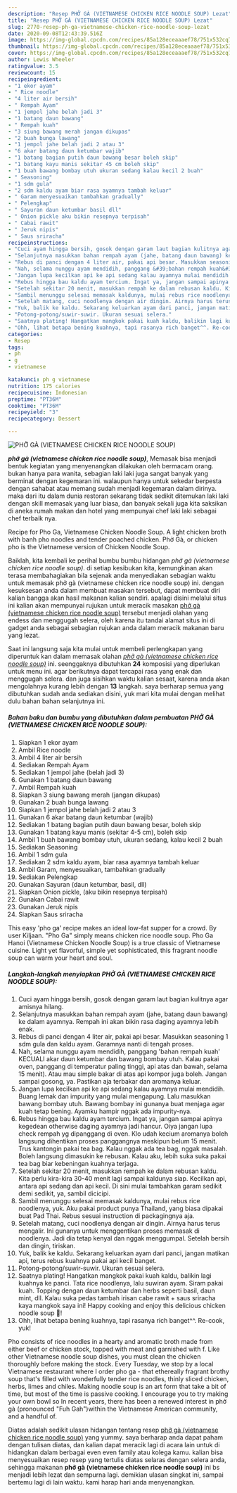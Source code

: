 ```yaml
---
description: "Resep PHỞ GÀ (VIETNAMESE CHICKEN RICE NOODLE SOUP) Lezat"
title: "Resep PHỞ GÀ (VIETNAMESE CHICKEN RICE NOODLE SOUP) Lezat"
slug: 2770-resep-ph-ga-vietnamese-chicken-rice-noodle-soup-lezat
date: 2020-09-08T12:43:39.516Z
image: https://img-global.cpcdn.com/recipes/85a128eceaaaef78/751x532cq70/phở-ga-vietnamese-chicken-rice-noodle-soup-foto-resep-utama.jpg
thumbnail: https://img-global.cpcdn.com/recipes/85a128eceaaaef78/751x532cq70/phở-ga-vietnamese-chicken-rice-noodle-soup-foto-resep-utama.jpg
cover: https://img-global.cpcdn.com/recipes/85a128eceaaaef78/751x532cq70/phở-ga-vietnamese-chicken-rice-noodle-soup-foto-resep-utama.jpg
author: Lewis Wheeler
ratingvalue: 3.5
reviewcount: 15
recipeingredient:
- "1 ekor ayam"
- " Rice noodle"
- "4 liter air bersih"
- " Rempah Ayam"
- "1 jempol jahe belah jadi 3"
- "1 batang daun bawang"
- " Rempah kuah"
- "3 siung bawang merah jangan dikupas"
- "2 buah bunga lawang"
- "1 jempol jahe belah jadi 2 atau 3"
- "6 akar batang daun ketumbar wajib"
- "1 batang bagian putih daun bawang besar boleh skip"
- "1 batang kayu manis sekitar 45 cm boleh skip"
- "1 buah bawang bombay utuh ukuran sedang kalau kecil 2 buah"
- " Seasoning"
- "1 sdm gula"
- "2 sdm kaldu ayam biar rasa ayamnya tambah keluar"
- " Garam menyesuaikan tambahkan gradually"
- " Pelengkap"
- " Sayuran daun ketumbar basil dll"
- " Onion pickle aku bikin resepnya terpisah"
- " Cabai rawit"
- " Jeruk nipis"
- " Saus sriracha"
recipeinstructions:
- "Cuci ayam hingga bersih, gosok dengan garam laut bagian kulitnya agar amisnya hilang."
- "Selanjutnya masukkan bahan rempah ayam (jahe, batang daun bawang) ke dalam ayamnya. Rempah ini akan bikin rasa daging ayamnya lebih enak."
- "Rebus di panci dengan 4 liter air, pakai api besar. Masukkan seasoning 1 sdm gula dan kaldu ayam. Garamnya nanti di tengah proses."
- "Nah, selama nunggu ayam mendidih, panggang &#39;bahan rempah kuah&#39; KECUALI akar daun ketumbar dan bawang bombay utuh. Kalau pakai oven, panggang di temperatur paling tinggi, api atas dan bawah, selama 15 menit). Atau mau simple bakar di atas api kompor juga boleh. Jangan sampai gosong, ya. Pastikan aja terbakar dan aromanya keluar."
- "Jangan lupa kecilkan api ke api sedang kalau ayamnya mulai mendidih. Buang lemak dan impurity yang mulai mengapung. Lalu masukkan bawang bombay utuh. Bawang bombay ini gunanya buat menjaga agar kuah tetap bening. Ayamku hampir nggak ada impurity-nya."
- "Rebus hingga bau kaldu ayam tercium. Ingat ya, jangan sampai apinya kegedean otherwise daging ayamnya jadi hancur. Oiya jangan lupa check rempah yg dipanggang di oven. Klo udah kecium aromanya boleh langsung dihentikan proses panggangnya meskipun belum 15 menit. Trus kantongin pakai tea bag. Kalau nggak ada tea bag, nggak masalah. Boleh langsung dimasukin ke rebusan. Kalau aku, lebih suka suka pakai tea bag biar kebeningan kuahnya terjaga."
- "Setelah sekitar 20 menit, masukkan rempah ke dalam rebusan kaldu. Kita perlu kira-kira 30-40 menit lagi sampai kaldunya siap. Kecilkan api, antara api sedang dan api kecil. Di sini mulai tambahkan garam sedikit demi sedikit, ya, sambil dicicipi."
- "Sambil menunggu selesai memasak kaldunya, mulai rebus rice noodlenya, yuk. Aku pakai product punya Thailand, yang biasa dipakai buat Pad Thai. Rebus sesuai instruction di packagingnya aja."
- "Setelah matang, cuci noodlenya dengan air dingin. Airnya harus terus mengalir. Ini gunanya untuk menggentikan proses memasak di noodlenya. Jadi dia tetap kenyal dan nggak menggumpal. Setelah bersih dan dingin, tiriskan."
- "Yuk, balik ke kaldu. Sekarang keluarkan ayam dari panci, jangan matikan api, terus rebus kuahnya pakai api kecil banget."
- "Potong-potong/suwir-suwir. Ukuran sesuai selera."
- "Saatnya plating! Hangatkan mangkok pakai kuah kaldu, balikin lagi kuahnya ke panci. Tata rice noodlenya, lalu suwiran ayam. Siram pakai kuah. Topping dengan daun ketumbar dan herbs seperti basil, daun mint, dll. Kalau suka pedas tambah irisan cabe rawit + saus sriracha kaya mangkok saya ini! Happy cooking and enjoy this delicious chicken noodle soup 🍜!"
- "Ohh, lihat betapa bening kuahnya, tapi rasanya rich banget^^. Re-cook, yuk!"
categories:
- Resep
tags:
- ph
- g
- vietnamese

katakunci: ph g vietnamese 
nutrition: 175 calories
recipecuisine: Indonesian
preptime: "PT36M"
cooktime: "PT36M"
recipeyield: "3"
recipecategory: Dessert

---
```



![PHỞ GÀ (VIETNAMESE CHICKEN RICE NOODLE SOUP)](https://img-global.cpcdn.com/recipes/85a128eceaaaef78/751x532cq70/phở-ga-vietnamese-chicken-rice-noodle-soup-foto-resep-utama.jpg)

<b><i>phở gà (vietnamese chicken rice noodle soup)</i></b>, Memasak bisa menjadi bentuk kegiatan yang menyenangkan dilakukan oleh bermacam orang. bukan hanya para wanita, sebagian laki laki juga sangat banyak yang berminat dengan kegemaran ini. walaupun hanya untuk sekedar berpesta dengan sahabat atau memang sudah menjadi kegemaran dalam dirinya. maka dari itu dalam dunia restoran sekarang tidak sedikit ditemukan laki laki dengan skill memasak yang luar biasa, dan banyak sekali juga kita saksikan di aneka rumah makan dan hotel yang mempunyai chef laki laki sebagai chef terbaik nya.

Recipe for Pho Ga, Vietnamese Chicken Noodle Soup. A light chicken broth with banh pho noodles and tender poached chicken. Phở Gà, or chicken pho is the Vietnamese version of Chicken Noodle Soup.

Baiklah, kita kembali ke perihal bumbu bumbu hidangan <i>phở gà (vietnamese chicken rice noodle soup)</i>. di setiap kesibukan kita, kemungkinan akan terasa membahagiakan bila sejenak anda menyediakan sebagian waktu untuk memasak phở gà (vietnamese chicken rice noodle soup) ini. dengan kesuksesan anda dalam membuat masakan tersebut, dapat membuat diri kalian bangga akan hasil makanan kalian sendiri. apalagi disini melalui situs ini kalian akan mempunyai rujukan untuk meracik masakan <u>phở gà (vietnamese chicken rice noodle soup)</u> tersebut menjadi olahan yang endess dan menggugah selera, oleh karena itu tandai alamat situs ini di gadget anda sebagai sebagian rujukan anda dalam meracik makanan baru yang lezat.


Saat ini langsung saja kita mulai untuk membeli perlengkapan yang diperuntuk kan dalam memasak olahan <u><i>phở gà (vietnamese chicken rice noodle soup)</i></u> ini. seenggaknya dibutuhkan <b>24</b> komposisi yang diperlukan untuk menu ini. agar berikutnya dapat tercapai rasa yang enak dan menggugah selera. dan juga sisihkan waktu kalian sesaat, karena anda akan mengolahnya kurang lebih dengan <b>13</b> langkah. saya berharap semua yang dibutuhkan sudah anda sediakan disini, yuk mari kita mulai dengan melihat dulu bahan bahan selanjutnya ini.

<!--inarticleads1-->

##### Bahan baku dan bumbu yang dibutuhkan dalam pembuatan PHỞ GÀ (VIETNAMESE CHICKEN RICE NOODLE SOUP):

1. Siapkan 1 ekor ayam
1. Ambil  Rice noodle
1. Ambil 4 liter air bersih
1. Sediakan  Rempah Ayam
1. Sediakan 1 jempol jahe (belah jadi 3)
1. Gunakan 1 batang daun bawang
1. Ambil  Rempah kuah
1. Siapkan 3 siung bawang merah (jangan dikupas)
1. Gunakan 2 buah bunga lawang
1. Siapkan 1 jempol jahe belah jadi 2 atau 3
1. Gunakan 6 akar batang daun ketumbar (wajib)
1. Sediakan 1 batang bagian putih daun bawang besar, boleh skip
1. Gunakan 1 batang kayu manis (sekitar 4-5 cm), boleh skip
1. Ambil 1 buah bawang bombay utuh, ukuran sedang, kalau kecil 2 buah
1. Sediakan  Seasoning
1. Ambil 1 sdm gula
1. Sediakan 2 sdm kaldu ayam, biar rasa ayamnya tambah keluar
1. Ambil  Garam, menyesuaikan, tambahkan gradually
1. Sediakan  Pelengkap
1. Gunakan  Sayuran (daun ketumbar, basil, dll)
1. Siapkan  Onion pickle, (aku bikin resepnya terpisah)
1. Gunakan  Cabai rawit
1. Gunakan  Jeruk nipis
1. Siapkan  Saus sriracha


This easy &#39;pho ga&#39; recipe makes an ideal low-fat supper for a crowd. By user Kiljaan. &#34;Pho Ga&#34; simply means chicken rice noodle soup. Pho Ga Hanoi (Vietnamese Chicken Noodle Soup) is a true classic of Vietnamese cuisine. Light yet flavorful, simple yet sophisticated, this fragrant noodle soup can warm your heart and soul. 

<!--inarticleads2-->

##### Langkah-langkah menyiapkan PHỞ GÀ (VIETNAMESE CHICKEN RICE NOODLE SOUP):

1. Cuci ayam hingga bersih, gosok dengan garam laut bagian kulitnya agar amisnya hilang.
1. Selanjutnya masukkan bahan rempah ayam (jahe, batang daun bawang) ke dalam ayamnya. Rempah ini akan bikin rasa daging ayamnya lebih enak.
1. Rebus di panci dengan 4 liter air, pakai api besar. Masukkan seasoning 1 sdm gula dan kaldu ayam. Garamnya nanti di tengah proses.
1. Nah, selama nunggu ayam mendidih, panggang &#39;bahan rempah kuah&#39; KECUALI akar daun ketumbar dan bawang bombay utuh. Kalau pakai oven, panggang di temperatur paling tinggi, api atas dan bawah, selama 15 menit). Atau mau simple bakar di atas api kompor juga boleh. Jangan sampai gosong, ya. Pastikan aja terbakar dan aromanya keluar.
1. Jangan lupa kecilkan api ke api sedang kalau ayamnya mulai mendidih. Buang lemak dan impurity yang mulai mengapung. Lalu masukkan bawang bombay utuh. Bawang bombay ini gunanya buat menjaga agar kuah tetap bening. Ayamku hampir nggak ada impurity-nya.
1. Rebus hingga bau kaldu ayam tercium. Ingat ya, jangan sampai apinya kegedean otherwise daging ayamnya jadi hancur. Oiya jangan lupa check rempah yg dipanggang di oven. Klo udah kecium aromanya boleh langsung dihentikan proses panggangnya meskipun belum 15 menit. Trus kantongin pakai tea bag. Kalau nggak ada tea bag, nggak masalah. Boleh langsung dimasukin ke rebusan. Kalau aku, lebih suka suka pakai tea bag biar kebeningan kuahnya terjaga.
1. Setelah sekitar 20 menit, masukkan rempah ke dalam rebusan kaldu. Kita perlu kira-kira 30-40 menit lagi sampai kaldunya siap. Kecilkan api, antara api sedang dan api kecil. Di sini mulai tambahkan garam sedikit demi sedikit, ya, sambil dicicipi.
1. Sambil menunggu selesai memasak kaldunya, mulai rebus rice noodlenya, yuk. Aku pakai product punya Thailand, yang biasa dipakai buat Pad Thai. Rebus sesuai instruction di packagingnya aja.
1. Setelah matang, cuci noodlenya dengan air dingin. Airnya harus terus mengalir. Ini gunanya untuk menggentikan proses memasak di noodlenya. Jadi dia tetap kenyal dan nggak menggumpal. Setelah bersih dan dingin, tiriskan.
1. Yuk, balik ke kaldu. Sekarang keluarkan ayam dari panci, jangan matikan api, terus rebus kuahnya pakai api kecil banget.
1. Potong-potong/suwir-suwir. Ukuran sesuai selera.
1. Saatnya plating! Hangatkan mangkok pakai kuah kaldu, balikin lagi kuahnya ke panci. Tata rice noodlenya, lalu suwiran ayam. Siram pakai kuah. Topping dengan daun ketumbar dan herbs seperti basil, daun mint, dll. Kalau suka pedas tambah irisan cabe rawit + saus sriracha kaya mangkok saya ini! Happy cooking and enjoy this delicious chicken noodle soup 🍜!
1. Ohh, lihat betapa bening kuahnya, tapi rasanya rich banget^^. Re-cook, yuk!


Pho consists of rice noodles in a hearty and aromatic broth made from either beef or chicken stock, topped with meat and garnished with f. Like other Vietnamese noodle soup dishes, you must clean the chicken thoroughly before making the stock. Every Tuesday, we stop by a local Vietnamese restaurant where I order pho ga - that ethereally fragrant brothy soup that&#39;s filled with wonderfully tender rice noodles, thinly sliced chicken, herbs, limes and chiles. Making noodle soup is an art form that take a bit of time, but most of the time is passive cooking. I encourage you to try making your own bowl so In recent years, there has been a renewed interest in phở gà (pronounced &#34;Fuh Gah&#34;)within the Vietnamese American community, and a handful of. 

Diatas adalah sedikit ulasan hidangan tentang resep <u>phở gà (vietnamese chicken rice noodle soup)</u> yang yummy. saya berharap anda dapat paham dengan tulisan diatas, dan kalian dapat meracik lagi di acara lain untuk di hidangkan dalam berbagai even even family atau kolega kamu. kalian bisa menyesuaikan resep resep yang tertulis diatas selaras dengan selera anda, sehingga makanan <b>phở gà (vietnamese chicken rice noodle soup)</b> ini bs menjadi lebih lezat dan sempurna lagi. demikian ulasan singkat ini, sampai bertemu lagi di lain waktu. kami harap hari anda menyenangkan.
